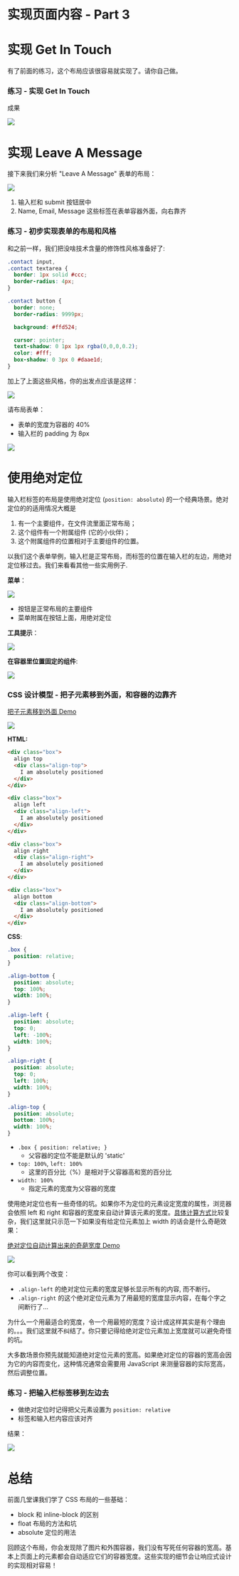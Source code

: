 # 实现页面内容 - Part 3

# 实现 Get In Touch

有了前面的练习，这个布局应该很容易就实现了。请你自己做。

### 练习 - 实现 Get In Touch

成果

![](done-get-in-touch.jpg)

# 实现 Leave A Message

接下来我们来分析 "Leave A Message" 表单的布局：

![](done-leave-a-message.jpg)

1. 输入栏和 submit 按钮居中
2. Name, Email, Message 这些标签在表单容器外面，向右靠齐

### 练习 - 初步实现表单的布局和风格

和之前一样，我们把没啥技术含量的修饰性风格准备好了:

```css
.contact input,
.contact textarea {
  border: 1px solid #ccc;
  border-radius: 4px;
}

.contact button {
  border: none;
  border-radius: 9999px;

  background: #ffd524;

  cursor: pointer;
  text-shadow: 0 1px 1px rgba(0,0,0,0.2);
  color: #fff;
  box-shadow: 0 3px 0 #daae1d;
}
```

加上了上面这些风格，你的出发点应该是这样：

![](form-no-format.png)

请布局表单：

+ 表单的宽度为容器的 40%
+ 输入栏的 padding 为 8px

![](form-styling-step-1.png)

# 使用绝对定位

输入栏标签的布局是使用绝对定位 (`position: absolute`) 的一个经典场景。绝对定位的的适用情况大概是

1. 有一个主要组件，在文件流里面正常布局；
2. 这个组件有一个附属组件 (它的小伙伴)；
3. 这个附属组件的位置相对于主要组件的位置。

以我们这个表单举例，输入栏是正常布局，而标签的位置在输入栏的左边，用绝对定位移过去。我们来看看其他一些实用例子.

**菜单**：

![](dropdown-menu.jpg)

+ 按钮是正常布局的主要组件
+ 菜单附属在按钮上面，用绝对定位

**工具提示**：

![](popover.jpg)

**在容器里位置固定的组件**:

![](slides.jpg)


### CSS 设计模型 - 把子元素移到外面，和容器的边靠齐

[把子元素移到外面 Demo](demo/absolute-positioning.html)

![](absolute-positioning_html.png)

**HTML:**

```html
<div class="box">
  align top
  <div class="align-top">
    I am absolutely positioned
  </div>
</div>

<div class="box">
  align left
  <div class="align-left">
    I am absolutely positioned
  </div>
</div>

<div class="box">
  align right
  <div class="align-right">
    I am absolutely positioned
  </div>
</div>

<div class="box">
  align bottom
  <div class="align-bottom">
    I am absolutely positioned
  </div>
</div>
```

**CSS**:

```css
.box {
  position: relative;
}

.align-bottom {
  position: absolute;
  top: 100%;
  width: 100%;
}

.align-left {
  position: absolute;
  top: 0;
  left: -100%;
  width: 100%;
}

.align-right {
  position: absolute;
  top: 0;
  left: 100%;
  width: 100%;
}

.align-top {
  position: absolute;
  bottom: 100%;
  width: 100%;
}
```

+ `.box { position: relative; }`
  + 父容器的定位不能是默认的 'static'
+ `top: 100%`, `left: 100%`
  + 这里的百分比（%）是相对于父容器高和宽的百分比
+ `width: 100%`
  + 指定元素的宽度为父容器的宽度

使用绝对定位也有一些奇怪的坑。如果你不为定位的元素设定宽度的属性，浏览器会依照 left 和 right 和容器的宽度来自动计算该元素的宽度。[具体计算方式](http://dev.w3.org/csswg/css-position/#abs-non-replaced-width)比较复杂，我们这里就只示范一下如果没有给定位元素加上 width 的话会是什么奇葩效果：


[绝对定位自动计算出来的奇葩宽度 Demo](demo/absolute-positioning-no-width.html)

![](absolute-positioning-no-width_html.png)

你可以看到两个改变：

+ `.align-left` 的绝对定位元素的宽度足够长显示所有的内容, 而不断行。
+ `.align-right` 的这个绝对定位元素为了用最短的宽度显示内容，在每个字之间断行了...

为什么一个用最适合的宽度，令一个用最短的宽度？设计成这样其实是有个理由的。。。我们这里就不纠结了。你只要记得给绝对定位元素加上宽度就可以避免奇怪的坑。

大多数场景你预先就能知道绝对定位元素的宽高。如果绝对定位的容器的宽高会因为它的内容而变化，这种情况通常会需要用 JavaScript 来测量容器的实际宽高，然后调整位置。

### 练习 - 把输入栏标签移到左边去

+ 做绝对定位时记得把父元素设置为 `position: relative`
+ 标签和输入栏内容应该对齐

结果：

![](done-form-styling.png)

# 总结

前面几堂课我们学了 CSS 布局的一些基础：

+ block 和 inline-block 的区别
+ float 布局的方法和坑
+ absolute 定位的用法

回顾这个布局，你会发现除了图片和外围容器，我们没有写死任何容器的宽高。基本上页面上的元素都会自动适应它们的容器宽度。这些实现的细节会让响应式设计的实现相对容易！

